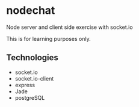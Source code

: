 # nodechat
Node server and client side exercise with socket.io

This is for learning purposes only.

## Technologies
* socket.io
* socket.io-client
* express
* Jade
* postgreSQL
